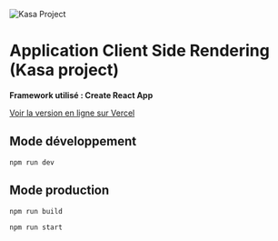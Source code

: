 ![Kasa Project](https://res.cloudinary.com/kevindeazevedo/image/upload/v1678023919/Github/Kasa-project_jf1ech.webp)

# Application Client Side Rendering (Kasa project)
**Framework utilisé : Create React App**

[Voir la version en ligne sur Vercel](https://kasa-p7-oc.vercel.app/)

## Mode développement
`npm run dev`

## Mode production
`npm run build`

`npm run start`
